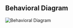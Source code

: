 ## Behavioral Diagram

![Behavioral Diagram](https://user-images.githubusercontent.com/101628611/168156797-e39b8a3c-0d55-43d5-8296-0413baff5216.jpeg)
